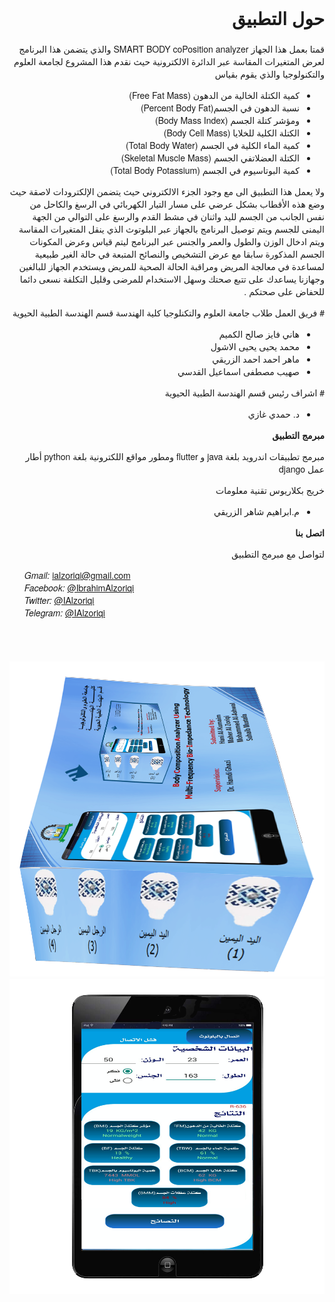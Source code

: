 <head >

</head>
    <body style="direction: rtl;dir=rtl; font-family: 'Helvetica Neue', Helvetica, Arial,sans-serif; padding:1em ">
    <h1>
    حول التطبيق
    </h1>
        قمتا بعمل هذا الجهاز   SMART BODY coPosition analyzer  والذي يتضمن هذا البرنامج لعرض المتغيرات
        المقاسة عبر الدائرة الالكترونية حيث نقدم هذا المشروع لجامعة العلوم والتكنولوجيا والذي يقوم بقياس

  <ul>
      <li>كمية الكتلة الخالية من الدهون  (Free Fat Mass)</li>
      <li>نسبة الدهون في الجسم(Percent Body Fat)  </li>
      <li>ومؤشر كتلة الجسم (Body Mass Index)</li>
      <li>الكتلة الكلية للخلايا (Body Cell Mass) </li>
      <li>كمية الماء الكلية في الجسم  (Total Body Water)  </li>
      <li>الكتلة العضلاتفي الجسم  (Skeletal Muscle Mass)</li>
      <li>كمية البوتاسيوم في الجسم  (Total Body Potassium)</li>

  </ul>
<p>
     ولا يعمل هذا التطبيق الى مع وجود الجزء الالكتروني حيث يتضمن الإلكترودات لاصقة حيث وضع هذه الأقطاب بشكل عرضي على مسار التيار الكهربائي في الرسغ والكاحل من نفس الجانب من الجسم لليد واثنان في مشط القدم والرسغ  على التوالي  من الجهة اليمنى للجسم  ويتم توصيل البرنامج بالجهاز عبر البلوتوث الذي ينقل المتغيرات المقاسة ويتم ادخال الوزن والطول والعمر والجنس عبر البرنامج ليتم قياس وعرض المكونات الجسم المذكورة سابقا مع عرض التشخيص والنصائح المتبعة في حالة الغير طبيعية لمساعدة في معالجة المريض ومراقبة الحالة الصحية للمريض ويستخدم الجهاز للبالغين وجهازنا يساعدك على تتبع صحتك وسهل الاستخدام للمرضى وقليل التكلفة نسعى دائما للحفاض على صحتكم .
</P>
# فريق العمل
        طلاب جامعة العلوم والتكنلوجيا كلية الهندسة قسم الهندسة الطبية الحيوية
    <ul>
    <li> هاني فايز صالح الكميم  </li>
    <li>محمد يحيى يحيى الاشول </li>
    <li>ماهر احمد احمد الزريقي </li>
    <li>صهيب مصطفى اسماعيل القدسي  </li></ul>
# اشراف
        رئيس قسم الهندسة الطبية الحيوية
    </p>
    <ul>  <li> د. حمدي  غازي </li></ul>
    <strong>
    مبرمج التطبيق 
    </strong>
    <p>
        مبرمج تطبيقات اندرويد بلغة java و flutter ومطور مواقع اللكترونية بلغة python أطار عمل django
    </p>
    <p>
        خريج بكلاريوس تقنية معلومات
    </p>
    <ul>
    <li>
    م.ابراهيم شاهر الزريقي 
    </li>
    </ul>
    <div>
    <p>
    <p>
    <strong>
    اتصل بنا
    </strong>
    </p>
    <p style="direction: rtl;dir=rtl;">
         لتواصل مع مبرمج التطبيق
    </p>
      <ul style="direction: ltr;dir=ltr;">
          <i class="fas fa-mail-bulk">Gmail: </i>
          <a href="mailto: ialzoriqi@gmail.com"  target="_blank">ialzoriqi@gmail.com</a>
        <br>
    <i class="fab fa-facebook">Facebook: </i>
    <a href="https://www.facebook.com/IbrahimAlzoriqi"  target="_blank">@IbrahimAlzoriqi</a>
    <!-- uses regular style -->
    <br>
    <i class="fab fa-twitter">Twitter: </i>
    <a href="https://www.twitter.com/IAlzoriqi" >@IAlzoriqi</a>
    <!-- uses regular style -->
    <br>
    <i class="fab fa-telegram">Telegram:</i>
    <a href="https://t.me/IAlzoriqi" > @IAlzoriqi </a>
    <br>
        <br>
        <!--brand icon-->
    <ul>
        <br>
    </div>
    <div>
    <img src="ImageScrean/ImageDivace.png"/>
    </div>
    <img src="ImageScrean/fristScrean.png"/>
    </body>

